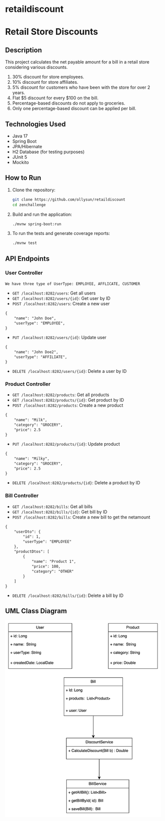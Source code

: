 # retaildiscount

# Retail Store Discounts

## Description
This project calculates the net payable amount for a bill in a retail store considering various discounts.

1. 30% discount for store employees.
2. 10% discount for store affiliates.
3. 5% discount for customers who have been with the store for over 2 years.
4. Flat $5 discount for every $100 on the bill.
5. Percentage-based discounts do not apply to groceries.
6. Only one percentage-based discount can be applied per bill.

## Technologies Used
- Java 17
- Spring Boot
- JPA/Hibernate
- H2 Database (for testing purposes)
- JUnit 5
- Mockito

## How to Run

1. Clone the repository:
    ```bash
    git clone https://github.com/ollysun/retaildiscount
    cd zenchallenge
    ```

2. Build and run the application:
    ```bash
    ./mvnw spring-boot:run
    ```

3. To run the tests and generate coverage reports:
    ```bash
    ./mvnw test
    ```

## API Endpoints

### User Controller
`We have three type of UserType: EMPLOYEE, AFFLICATE, CUSTOMER`
- `GET /localhost:8282/users`: Get all users
- `GET /localhost:8282/users/{id}`: Get user by ID
- `POST /localhost:8282/users`: Create a new user
```
{
    "name": "John Doe",
    "userType": "EMPLOYEE",
}
```
- `PUT /localhost:8282/users/{id}`: Update user
```
{
    "name": "John Doe2",
    "userType": "AFFILIATE",
}
```
- `DELETE /localhost:8282/users/{id}`: Delete a user by ID

### Product Controller
- `GET /localhost:8282/products`: Get all products
- `GET /localhost:8282/products/{id}`: Get product by ID
- `POST /localhost:8282/products`: Create a new product
```
{
    "name": "Milk",
    "category": "GROCERY",
    "price": 2.5
}
```
- `PUT /localhost:8282/products/{id}`: Update product
```
{
    "name": "Milky",
    "category": "GROCERY",
    "price": 2.5
}
```
- `DELETE /localhost:8282/products/{id}`: Delete a product by ID

### Bill Controller
- `GET /localhost:8282/bills`: Get all bills
- `GET /localhost:8282/bills/{id}`: Get bill by ID
- `POST /localhost:8282/bills`: Create a new bill to get the netamount
```
{
    "userDto": {
        "id": 1,
        "userType": "EMPLOYEE"
    },
    "productDtos": [
        {
            "name": "Product 1",
            "price": 100,
            "category": "OTHER"
        }
    ]
}
```
- `DELETE /localhost:8282/bills/{id}`: Delete a bill by ID

## UML Class Diagram

![img.png](img.png)